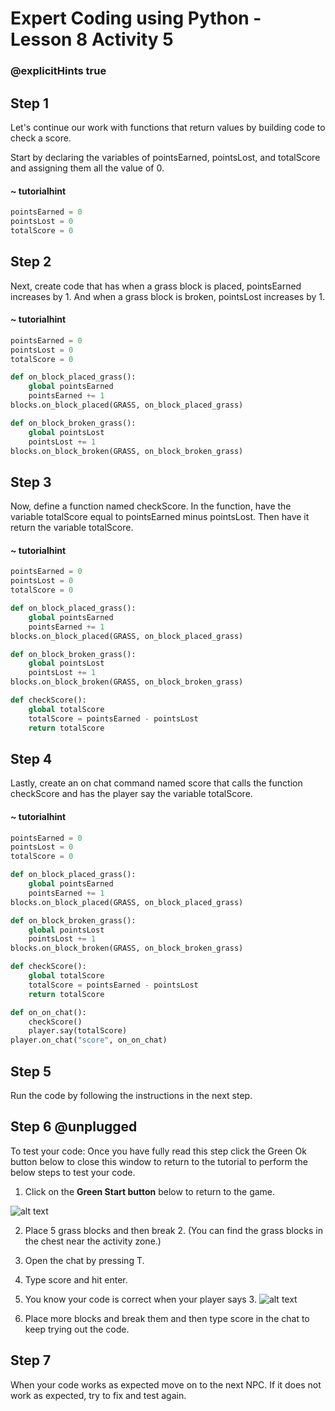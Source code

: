 # Expert Coding using Python - Lesson 8 Activity 5
### @explicitHints true

## Step 1

Let's continue our work with functions that return values by building code to check a score.  

Start by declaring the variables of pointsEarned, pointsLost, and totalScore and assigning them all the value of 0. 

#### ~ tutorialhint

```python
pointsEarned = 0
pointsLost = 0
totalScore = 0
```

## Step 2

Next, create code that has when a grass block is placed, pointsEarned increases by 1. And when a grass block is broken, pointsLost increases by 1. 


#### ~ tutorialhint

```python
pointsEarned = 0
pointsLost = 0
totalScore = 0

def on_block_placed_grass():
    global pointsEarned
    pointsEarned += 1
blocks.on_block_placed(GRASS, on_block_placed_grass)

def on_block_broken_grass():
    global pointsLost
    pointsLost += 1
blocks.on_block_broken(GRASS, on_block_broken_grass)


```

## Step 3
Now, define a function named checkScore.  In the function, have the variable totalScore equal to pointsEarned minus pointsLost. Then have it return the variable totalScore. 

#### ~ tutorialhint

```python
pointsEarned = 0
pointsLost = 0
totalScore = 0

def on_block_placed_grass():
    global pointsEarned
    pointsEarned += 1
blocks.on_block_placed(GRASS, on_block_placed_grass)

def on_block_broken_grass():
    global pointsLost
    pointsLost += 1
blocks.on_block_broken(GRASS, on_block_broken_grass)

def checkScore():
    global totalScore
    totalScore = pointsEarned - pointsLost
    return totalScore

```

## Step 4
Lastly, create an on chat command named score that calls the function checkScore and has the player say the variable totalScore.

#### ~ tutorialhint

```python
pointsEarned = 0
pointsLost = 0
totalScore = 0

def on_block_placed_grass():
    global pointsEarned
    pointsEarned += 1
blocks.on_block_placed(GRASS, on_block_placed_grass)

def on_block_broken_grass():
    global pointsLost
    pointsLost += 1
blocks.on_block_broken(GRASS, on_block_broken_grass)

def checkScore():
    global totalScore
    totalScore = pointsEarned - pointsLost
    return totalScore

def on_on_chat():
    checkScore()
    player.say(totalScore)
player.on_chat("score", on_on_chat)


```

## Step 5

Run the code by following the instructions in the next step.


## Step 6 @unplugged
To test your code:
Once you have fully read this step click the Green Ok button below to close this window to return to the tutorial to perform the below steps to test your code.

1. Click on the **Green Start button** below to return to the game.

  

![alt text](https://expertjs.codingcredentials.com/Lesson1/1.1/1.JPG?raw=true  "Start")

2. Place 5 grass blocks and then break 2. (You can find the grass blocks in the chest near the activity zone.)
3. Open the chat by pressing T. 
4. Type score and hit enter. 
5. You know your code is correct when your player says 3. 
![alt text](https://expertjs.codingcredentials.com/Lesson7/7.2/7.2.1.png?raw=true  "code")

6. Place more blocks and break them and then type score in the chat to keep trying out the code. 


## Step 7

When your code works as expected move on to the next NPC. 
If it does not work as expected, try to fix and test again.